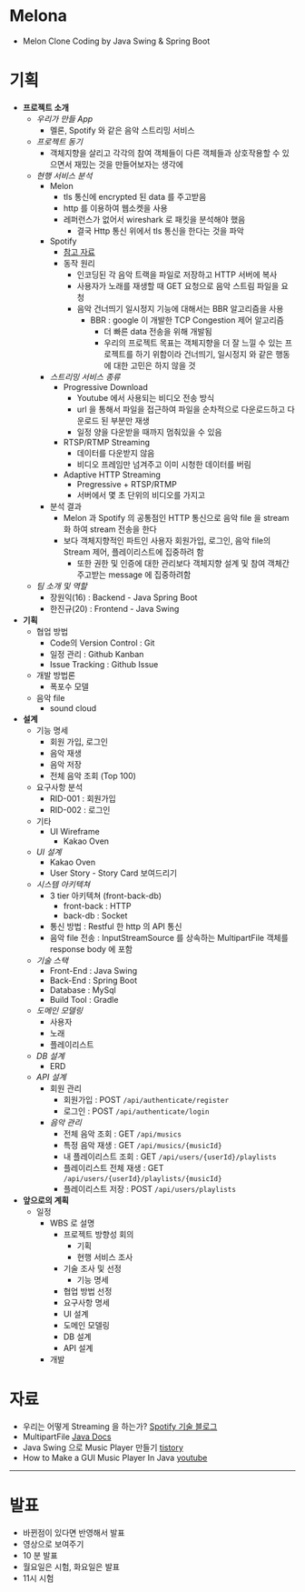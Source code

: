 # Melona

- Melon Clone Coding by Java Swing & Spring Boot

# 기획

- **프로젝트 소개**
  - _우리가 만들 App_
    - 멜론, Spotify 와 같은 음악 스트리밍 서비스
  - _프로젝트 동기_
    - 객체지향을 살리고 각각의 참여 객체들이 다른 객체들과 상호작용할 수 있으면서 재밌는 것을 만들어보자는 생각에
  - _현행 서비스 분석_
    - Melon
      - tls 통신에 encrypted 된 data 를 주고받음
      - http 를 이용하여 웹소켓을 사용
      - 레퍼런스가 없어서 wireshark 로 패킷을 분석해야 했음
        - 결국 Http 통신 위에서 tls 통신을 한다는 것을 파악
    - Spotify
      - [참고 자료](https://engineering.atspotify.com/2018/08/31/smoother-streaming-with-bbr/)
      - 동작 원리
        - 인코딩된 각 음악 트랙을 파일로 저장하고 HTTP 서버에 복사
        - 사용자가 노래를 재생할 때 GET 요청으로 음악 스트림 파일을 요청
        - 음악 건너띄기 일시정지 기능에 대해서는 BBR 알고리즘을 사용
          - BBR : google 이 개발한 TCP Congestion 제어 알고리즘
            - 더 빠른 data 전송을 위해 개발됨
            - 우리의 프로젝트 목표는 객체지향을 더 잘 느낄 수 있는 프로젝트를 하기 위함이라 건너띄기, 일시정지 와 같은 행동에 대한 고민은 하지 않을 것
    - _스트리밍 서비스 종류_
      - Progressive Download
        - Youtube 에서 사용되는 비디오 전송 방식
        - url 을 통해서 파일을 접근하여 파일을 순차적으로 다운로드하고 다운로드 된 부분만 재생
        - 일정 양을 다운받을 때까지 멈춰있을 수 있음
      - RTSP/RTMP Streaming
        - 데이터를 다운받지 않음
        - 비디오 프레임만 넘겨주고 이미 시청한 데이터를 버림
      - Adaptive HTTP Streaming
        - Pregressive + RTSP/RTMP
        - 서버에서 몇 초 단위의 비디오를 가지고
    - 분석 결과
      - Melon 과 Spotify 의 공통점인 HTTP 통신으로 음악 file 을 stream 화 하여 stream 전송을 한다
      - 보다 객체지향적인 파트인 사용자 회원가입, 로그인, 음악 file의 Stream 제어, 플레이리스트에 집중하려 함
        - 또한 권한 및 인증에 대한 관리보다 객체지향 설계 및 참여 객체간 주고받는 message 에 집중하려함
  - _팀 소개 및 역할_
    - 장원익(16) : Backend - Java Spring Boot
    - 한진규(20) : Frontend - Java Swing
- **기획**
  - 협업 방법
    - Code의 Version Control : Git
    - 일정 관리 : Github Kanban
    - Issue Tracking : Github Issue
  - 개발 방법론
    - 폭포수 모델
  - 음악 file
    - sound cloud
- **설계**
  - 기능 명세
    - 회원 가입, 로그인
    - 음악 재생
    - 음악 저장
    - 전체 음악 조회 (Top 100)
  - 요구사항 분석
    - RID-001 : 회원가입
    - RID-002 : 로그인
  - 기타
    - UI Wireframe
      - Kakao Oven
  - _UI 설계_
    - Kakao Oven
    - User Story - Story Card 보여드리기
  - _시스템 아키텍쳐_
    - 3 tier 아키텍쳐 (front-back-db)
      - front-back : HTTP
      - back-db : Socket
    - 통신 방법 : Restful 한 http 의 API 통신
    - 음악 file 전송 : InputStreamSource 를 상속하는 MultipartFile 객체를 response body 에 포함
  - _기술 스택_
    - Front-End : Java Swing
    - Back-End : Spring Boot
    - Database : MySql
    - Build Tool : Gradle
  - _도메인 모델링_
    - 사용자
    - 노래
    - 플레이리스트
  - _DB 설계_
    - ERD
  - _API 설계_
    - 회원 관리
      - 회원가입 : POST `/api/authenticate/register`
      - 로그인 : POST `/api/authenticate/login`
    - _음악 관리_
      - 전체 음악 조회 : GET `/api/musics`
      - 특정 음악 재생 : GET `/api/musics/{musicId}`
      - 내 플레이리스트 조회 : GET `/api/users/{userId}/playlists`
      - 플레이리스트 전체 재생 : GET `/api/users/{userId}/playlists/{musicId}`
      - 플레이리스트 저장 : POST `/api/users/playlists`
- **앞으로의 계획**
  - 일정
    - WBS 로 설명
      - 프로젝트 방향성 회의
        - 기획
        - 현행 서비스 조사
      - 기술 조사 및 선정
        - 기능 명세
      - 협업 방법 선정
      - 요구사항 명세
      - UI 설계
      - 도메인 모델링
      - DB 설계
      - API 설계
    - 개발

# 자료

- 우리는 어떻게 Streaming 을 하는가? [Spotify 기술 블로그](https://engineering.atspotify.com/2018/08/31/smoother-streaming-with-bbr/)
- MultipartFile [Java Docs](https://docs.spring.io/spring-framework/docs/current/javadoc-api/org/springframework/web/multipart/MultipartFile.html)
- Java Swing 으로 Music Player 만들기 [tistory](https://aristatait.tistory.com/17)
- How to Make a GUI Music Player In Java [youtube](https://www.youtube.com/watch?v=OX3CFHLV9ws)

---

# 발표
  
- 바뀐점이 있다면 반영해서 발표 
- 영상으로 보여주기 
- 10 분 발표 
- 월요일은 시험, 화요일은 발표 
- 11시 시험 
